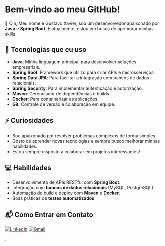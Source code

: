 # Bem-vindo ao meu GitHub!

👋 Olá, Meu nome é Gustavo Xavier, sou um desenvolvedor apaixonado por **Java** e **Spring Boot**. E atualmente, estou em busca de aprimorar minhas skills.

## 🚀 Tecnologias que eu uso

- **Java**: Minha linguagem principal para desenvolver soluções empresariais.
- **Spring Boot**: Framework que utilizo para criar APIs e microsserviços.
- **Spring Data JPA**: Para facilitar a integração com bancos de dados relacionais.
- **Spring Security**: Para implementar autenticação e autorização.
- **Maven**: Gerenciador de dependências e builds.
- **Docker**: Para containerizar as aplicações.
- **Git**: Controle de versão e colaboração em equipe.


## ⚡ Curiosidades

- Sou apaixonado por resolver problemas complexos de forma simples.
- Gosto de aprender novas tecnologias e sempre busco melhorar minhas habilidades.
- Estou sempre disposto a colaborar em projetos interessantes!

## 💻 Habilidades

- Desenvolvimento de APIs RESTful com **Spring Boot**.
- Integração com **bancos de dados relacionais** (MySQL, PostgreSQL).
- Automação de build e deploy com **Maven** e **Docker**.
- Boas práticas de **testes automatizados**.

## 📬 Como Entrar em Contato

[![LinkedIn](https://img.shields.io/badge/LinkedIn-blue?style=for-the-badge&logo=linkedin)](https://www.linkedin.com/in/gustavo-xavier-754388356/)
[![Gmail](https://img.shields.io/badge/Gmail-D14836?style=for-the-badge&logo=gmail&logoColor=white)](mailto:gustavoxavier0999@gmail.com)

.


